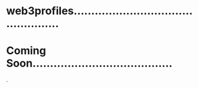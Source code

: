 # web3profiles.................................................
# Coming Soon........................................
.

